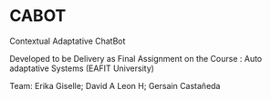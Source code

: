 # CABOT
Contextual Adaptative ChatBot 

Developed to be Delivery as Final Assignment on the Course : Auto adaptative Systems (EAFIT University)

Team: Erika Giselle;
      David A Leon H;
      Gersain Castañeda
